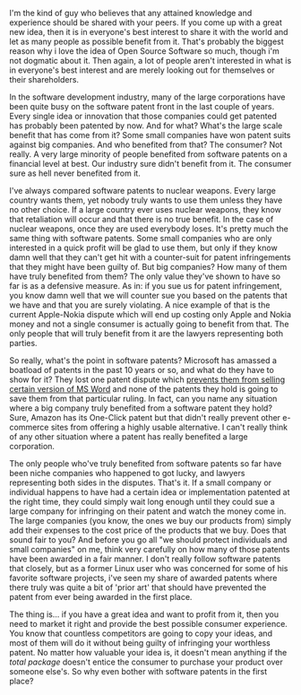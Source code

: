 I'm the kind of guy who believes that any attained knowledge and experience should be shared with your peers.  If you come up with a great new idea, then it is in everyone's best interest to share it with the world and let as many people as possible benefit from it.  That's probably the biggest reason why i love the idea of Open Source Software so much, though i'm not dogmatic about it.  Then again, a lot of people aren't interested in what is in everyone's best interest and are merely looking out for themselves or their shareholders.  

In the software development industry, many of the large corporations have been quite busy on the software patent front in the last couple of years.  Every single idea or innovation that those companies could get patented has probably been patented by now.   And for what?  What's the large scale benefit that has come from it?  Some small companies have won patent suits against big companies.  And who benefited from that?  The consumer?  Not really.  A very large minority of people benefited from software patents on a financial level at best.  Our industry sure didn't benefit from it.  The consumer sure as hell never benefited from it.

I've always compared software patents to nuclear weapons.  Every large country wants them, yet nobody truly wants to use them unless they have no other choice.  If a large country ever uses nuclear weapons, they know that retaliation will occur and that there is no true benefit.  In the case of nuclear weapons, once they are used everybody loses.  It's pretty much the same thing with software patents.  Some small companies who are only interested in a quick profit will be glad to use them, but only if they know damn well that they can't get hit with a counter-suit for patent infringements that they might have been guilty of.   But big companies?  How many of them have truly benefited from them?  The only value they've shown to have so far is as a defensive measure.  As in: if you sue us for patent infringement, you know damn well that we will counter sue you based on the patents that we have and that you are surely violating.  A nice example of that is the current Apple-Nokia dispute which will end up costing only Apple and Nokia money and not a single consumer is actually going to benefit from that.  The only people that will truly benefit from it are the lawyers representing both parties.  

So really, what's the point in software patents?  Microsoft has amassed a boatload of patents in the past 10 years or so, and what do they have to show for it?  They lost one patent dispute which <a href="http://www.thefreelibrary.com/Word+Escapes+Microsoft+In+Patent+Dispute.-a0215143436">prevents them from selling certain version of MS Word</a> and none of the patents they hold is going to save them from that particular ruling.   In fact, can you name any situation where a big company truly benefited from a software patent they hold?  Sure, Amazon has its One-Click patent but that didn't really prevent other e-commerce sites from offering a highly usable alternative.  I can't really think of any other situation where a patent has really benefited a large corporation.  

The only people who've truly benefited from software patents so far have been niche companies who happened to got lucky, and lawyers representing both sides in the disputes.  That's it.  If a small company or individual happens to have had a certain idea or implementation patented at the right time, they could simply wait long enough until they could sue a large company for infringing on their patent and watch the money come in.  The large companies (you know, the ones we buy our products from) simply add their expenses to the cost price of the products that we buy.  Does that sound fair to you?  And before you go all "we should protect individuals and small companies" on me, think very carefully on how many of those patents have been awarded in a fair manner.  I don't really follow software patents that closely, but as a former Linux user who was concerned for some of his favorite software projects, i've seen my share of awarded patents where there truly was quite a bit of 'prior art' that should have prevented the patent from ever being awarded in the first place.

The thing is... if you have a great idea and want to profit from it, then you need to market it right and provide the best possible consumer experience.  You know that countless competitors are going to copy your ideas, and most of them will do it without being guilty of infringing your worthless patent.  No matter how valuable your idea is, it doesn't mean anything if the <em>total package</em> doesn't entice the consumer to purchase your product over someone else's.  So why even bother with software patents in the first place?
